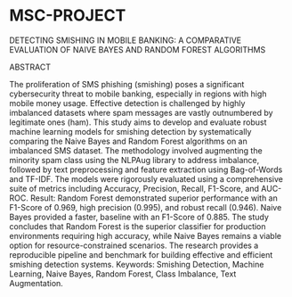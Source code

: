 # MSC-PROJECT
DETECTING SMISHING IN MOBILE BANKING: A COMPARATIVE EVALUATION OF NAIVE BAYES AND RANDOM FOREST ALGORITHMS

ABSTRACT

The proliferation of SMS phishing (smishing) poses a significant cybersecurity threat to mobile banking, especially in regions with high mobile money usage. Effective detection is challenged by highly imbalanced datasets where spam messages are vastly outnumbered by legitimate ones (ham). This study aims to develop and evaluate robust machine learning models for smishing detection by systematically comparing the Naive Bayes and Random Forest algorithms on an imbalanced SMS dataset. The methodology involved augmenting the minority spam class using the NLPAug library to address imbalance, followed by text preprocessing and feature extraction using Bag-of-Words and TF-IDF. The models were rigorously evaluated using a comprehensive suite of metrics including Accuracy, Precision, Recall, F1-Score, and AUC-ROC. Result: Random Forest demonstrated superior performance with an F1-Score of 0.969, high precision (0.995), and robust recall (0.946). Naive Bayes provided a faster, baseline with an F1-Score of 0.885. The study concludes that Random Forest is the superior classifier for production environments requiring high accuracy, while Naive Bayes remains a viable option for resource-constrained scenarios. The research provides a reproducible pipeline and benchmark for building effective and efficient smishing detection systems.
Keywords: Smishing Detection, Machine Learning, Naive Bayes, Random Forest, Class Imbalance, Text Augmentation. 
